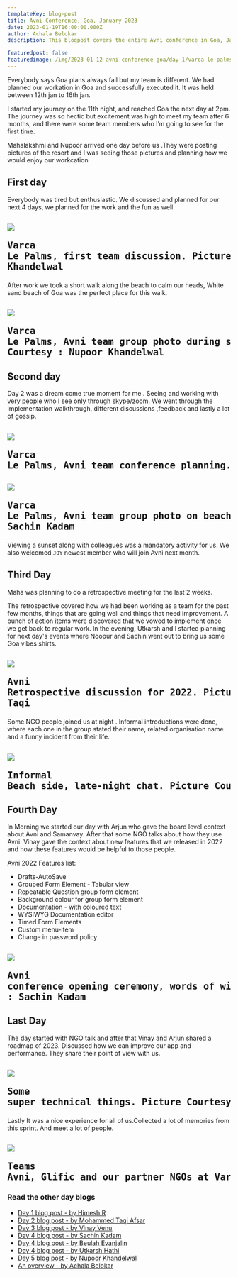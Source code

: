 ```yaml
---
templateKey: blog-post
title: Avni Conference, Goa, January 2023
date: 2023-01-19T16:00:00.000Z
author: Achala Belokar
description: This blogpost covers the entire Avni conference in Goa, Jan 2023.

featuredpost: false 
featuredimage: /img/2023-01-12-avni-conference-goa/day-1/varca-le-palms-day-1-shot-1.jpeg
---
```


Everybody says Goa plans always fail but my team is different. We had planned our workation in Goa and successfully executed it. It was held between 12th jan to 16th jan.

I started my journey on the 11th night, and reached Goa the next day at 2pm. The journey was so hectic but excitement was high to meet my team after 6 months, and there were some team members who I’m going to see for the first time.

Mahalakshmi and Nupoor arrived one day before us .They were posting pictures of the resort and I was seeing those pictures and planning how we would enjoy our workcation

## First day

Everybody was tired but enthusiastic. We discussed and planned for our next 4 days, we planned for the work and the fun as well.

![](/img/2023-01-12-avni-conference-goa/day-1/varca-le-palms-first-group-discussion.jpeg)<pre>Varca Le Palms, first team discussion. Picture Courtesy : Nupoor Khandelwal</pre>
----------------------------

After work we took a short walk along the beach to calm our heads, White sand beach of Goa was the perfect place for this walk. 

![](/img/2023-01-12-avni-conference-goa/day-1/varca-beach-sunset-group-photo.jpeg)<pre>Varca Le Palms, Avni team group photo during sunset on the beach. Picture Courtesy : Nupoor Khandelwal</pre>
----------------------------

## Second day

Day 2 was a dream come true moment for me . Seeing and working with very people who I see only through skype/zoom. We went through the implementation walkthrough, different discussions ,feedback and lastly a lot of gossip.

![](/img/2023-01-12-avni-conference-goa/common/avni-conference-planning.jpeg)<pre>Varca Le Palms, Avni team conference planning.</pre>
----------------------------

![](/img/2023-01-12-avni-conference-goa/common/avni-beach-photo-with-joy.jpeg)<pre>Varca Le Palms, Avni team group photo on beach with Joy. Picture Courtesy : Sachin Kadam</pre>
----------------------------

Viewing a sunset along with colleagues was a mandatory activity for us. We also welcomed `JOY` newest member who will join Avni next month.

## Third Day
Maha was planning to do a retrospective meeting for the last 2 weeks.

The retrospective covered how we had been working as a team for the past few months, things that are going well and things that need improvement. A bunch of action items were discovered that we vowed to implement once we get back to regular work.
In the evening, Utkarsh and I started planning for next day's events where Noopur and Sachin went out to bring us some Goa vibes shirts.

![](/img/2023-01-12-avni-conference-goa/common/avni-2022-retro.jpeg)<pre>Avni Retrospective discussion for 2022. Picture Courtesy : Mohammad Taqi</pre>
----------------------------

Some NGO people joined us at night . Informal introductions were done, where each one in the group stated their name, related organisation name and a funny incident from their life.

![](/img/2023-01-12-avni-conference-goa/common/avni-informal-discussion.jpeg)<pre>Informal Beach side, late-night chat. Picture Courtesy : Sachin Kadam</pre>
----------------------------

## Fourth Day

In Morning we started our day with Arjun who gave the board level context about Avni and Samanvay. After that some NGO talks about how they use Avni. Vinay gave the context about new features that we released in 2022 and how these features would be helpful to those people.

Avni 2022 Features list:
- Drafts-AutoSave
- Grouped Form Element - Tabular view
- Repeatable Question group form element
- Background colour for group form element
- Documentation - with coloured text
- WYSIWYG Documentation editor
- Timed Form Elements
- Custom menu-item
- Change in password policy


![](/img/2023-01-12-avni-conference-goa/common/avni-conference-introduction.jpg)<pre>Avni conference opening ceremony, words of wisdom by Arjun. Picture Courtesy : Sachin Kadam</pre>
----------------------------

## Last Day

The day started with NGO talk and after that Vinay and Arjun shared a roadmap of 2023. Discussed how we can improve our app and performance. They share their point of view with us.


![](/img/2023-01-12-avni-conference-goa/common/avni-data-api-discussion.jpg)<pre>Some super technical things. Picture Courtesy : Sachin Kadam</pre>
----------------------------

Lastly It was a nice experience for all of us.Collected a lot of memories from this sprint. And meet a lot of people.


![](/img/2023-01-12-avni-conference-goa/common/avni-tshirt-group-photo.jpg)<pre>Teams Avni, Glific and our partner NGOs at Varca Le Palms</pre>
----------------------------

### Read the other day blogs

* [Day 1 blog post - by Himesh R](https://avniproject.org/blog/2023-01-12-avni-conference-goa-day-1/)
* [Day 2 blog post - by Mohammed Taqi Afsar](https://avniproject.org/blog/2023-01-13-avni-conference-goa-day-2/)
* [Day 3 blog post - by Vinay Venu](https://avniproject.org/blog/2023-01-14-avni-conference-goa-day-3/)
* [Day 4 blog post - by Sachin Kadam](https://avniproject.org/blog/2023-01-15-avni-conference-goa-day-4/)
* [Day 4 blog post - by Beulah Evanjalin](https://avniproject.org/blog/2023-01-17-avni-conference-goa-day-4/)
* [Day 4 blog post - by Utkarsh Hathi](https://avniproject.org/blog/2023-01-18-avni-conference-goa-day-4/)
* [Day 5 blog post - by Nupoor Khandelwal](https://avniproject.org/blog/2023-01-16-avni-conference-goa-day-5/)
* [An overview - by Achala Belokar](https://avniproject.org/blog/2023-01-19-avni-conference-goa-all-days/)
